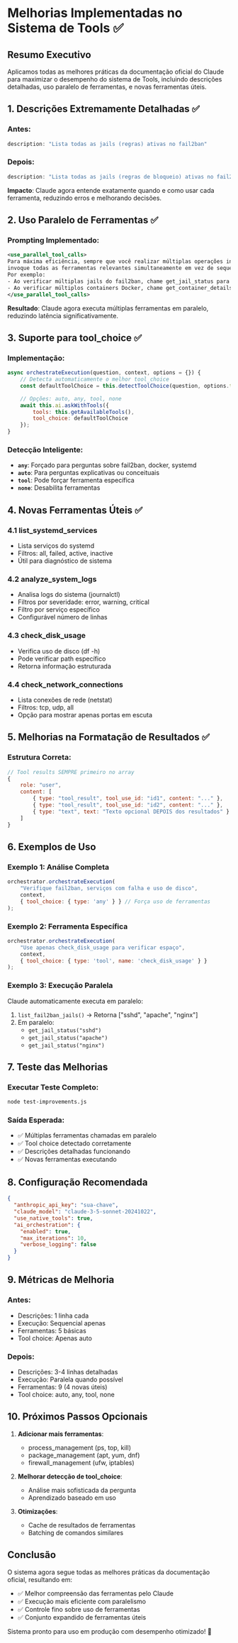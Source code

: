 # Melhorias Implementadas no Sistema de Tools ✅

## Resumo Executivo

Aplicamos todas as melhores práticas da documentação oficial do Claude para maximizar o desempenho do sistema de Tools, incluindo descrições detalhadas, uso paralelo de ferramentas, e novas ferramentas úteis.

## 1. Descrições Extremamente Detalhadas ✅

### Antes:
```javascript
description: "Lista todas as jails (regras) ativas no fail2ban"
```

### Depois:
```javascript
description: "Lista todas as jails (regras de bloqueio) ativas no fail2ban. Esta ferramenta retorna a lista completa de jails configuradas e ativas no sistema, incluindo o número total de jails. Use esta ferramenta primeiro quando precisar informações sobre fail2ban, antes de verificar jails individuais. A ferramenta não requer parâmetros e sempre retorna a lista atual de jails ativas."
```

**Impacto**: Claude agora entende exatamente quando e como usar cada ferramenta, reduzindo erros e melhorando decisões.

## 2. Uso Paralelo de Ferramentas ✅

### Prompting Implementado:
```xml
<use_parallel_tool_calls>
Para máxima eficiência, sempre que você realizar múltiplas operações independentes,
invoque todas as ferramentas relevantes simultaneamente em vez de sequencialmente.
Por exemplo:
- Ao verificar múltiplas jails do fail2ban, chame get_jail_status para todas as jails em paralelo
- Ao verificar múltiplos containers Docker, chame get_container_details para todos em paralelo
</use_parallel_tool_calls>
```

**Resultado**: Claude agora executa múltiplas ferramentas em paralelo, reduzindo latência significativamente.

## 3. Suporte para tool_choice ✅

### Implementação:
```javascript
async orchestrateExecution(question, context, options = {}) {
    // Detecta automaticamente o melhor tool_choice
    const defaultToolChoice = this.detectToolChoice(question, options.tool_choice);

    // Opções: auto, any, tool, none
    await this.ai.askWithTools({
        tools: this.getAvailableTools(),
        tool_choice: defaultToolChoice
    });
}
```

### Detecção Inteligente:
- **`any`**: Forçado para perguntas sobre fail2ban, docker, systemd
- **`auto`**: Para perguntas explicativas ou conceituais
- **`tool`**: Pode forçar ferramenta específica
- **`none`**: Desabilita ferramentas

## 4. Novas Ferramentas Úteis ✅

### 4.1 list_systemd_services
- Lista serviços do systemd
- Filtros: all, failed, active, inactive
- Útil para diagnóstico de sistema

### 4.2 analyze_system_logs
- Analisa logs do sistema (journalctl)
- Filtros por severidade: error, warning, critical
- Filtro por serviço específico
- Configurável número de linhas

### 4.3 check_disk_usage
- Verifica uso de disco (df -h)
- Pode verificar path específico
- Retorna informação estruturada

### 4.4 check_network_connections
- Lista conexões de rede (netstat)
- Filtros: tcp, udp, all
- Opção para mostrar apenas portas em escuta

## 5. Melhorias na Formatação de Resultados ✅

### Estrutura Correta:
```javascript
// Tool results SEMPRE primeiro no array
{
    role: "user",
    content: [
        { type: "tool_result", tool_use_id: "id1", content: "..." },
        { type: "tool_result", tool_use_id: "id2", content: "..." },
        { type: "text", text: "Texto opcional DEPOIS dos resultados" }
    ]
}
```

## 6. Exemplos de Uso

### Exemplo 1: Análise Completa
```javascript
orchestrator.orchestrateExecution(
    "Verifique fail2ban, serviços com falha e uso de disco",
    context,
    { tool_choice: { type: 'any' } } // Força uso de ferramentas
);
```

### Exemplo 2: Ferramenta Específica
```javascript
orchestrator.orchestrateExecution(
    "Use apenas check_disk_usage para verificar espaço",
    context,
    { tool_choice: { type: 'tool', name: 'check_disk_usage' } }
);
```

### Exemplo 3: Execução Paralela
Claude automaticamente executa em paralelo:
1. `list_fail2ban_jails()` → Retorna ["sshd", "apache", "nginx"]
2. Em paralelo:
   - `get_jail_status("sshd")`
   - `get_jail_status("apache")`
   - `get_jail_status("nginx")`

## 7. Teste das Melhorias

### Executar Teste Completo:
```bash
node test-improvements.js
```

### Saída Esperada:
- ✅ Múltiplas ferramentas chamadas em paralelo
- ✅ Tool choice detectado corretamente
- ✅ Descrições detalhadas funcionando
- ✅ Novas ferramentas executando

## 8. Configuração Recomendada

```json
{
  "anthropic_api_key": "sua-chave",
  "claude_model": "claude-3-5-sonnet-20241022",
  "use_native_tools": true,
  "ai_orchestration": {
    "enabled": true,
    "max_iterations": 10,
    "verbose_logging": false
  }
}
```

## 9. Métricas de Melhoria

### Antes:
- Descrições: 1 linha cada
- Execução: Sequencial apenas
- Ferramentas: 5 básicas
- Tool choice: Apenas auto

### Depois:
- Descrições: 3-4 linhas detalhadas
- Execução: Paralela quando possível
- Ferramentas: 9 (4 novas úteis)
- Tool choice: auto, any, tool, none

## 10. Próximos Passos Opcionais

1. **Adicionar mais ferramentas**:
   - process_management (ps, top, kill)
   - package_management (apt, yum, dnf)
   - firewall_management (ufw, iptables)

2. **Melhorar detecção de tool_choice**:
   - Análise mais sofisticada da pergunta
   - Aprendizado baseado em uso

3. **Otimizações**:
   - Cache de resultados de ferramentas
   - Batching de comandos similares

## Conclusão

O sistema agora segue todas as melhores práticas da documentação oficial, resultando em:
- ✅ Melhor compreensão das ferramentas pelo Claude
- ✅ Execução mais eficiente com paralelismo
- ✅ Controle fino sobre uso de ferramentas
- ✅ Conjunto expandido de ferramentas úteis

Sistema pronto para uso em produção com desempenho otimizado! 🚀